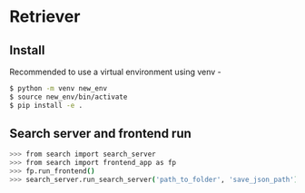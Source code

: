 # Retriever


## Install 

Recommended to use a virtual environment using venv - 

```bash
$ python -m venv new_env
$ source new_env/bin/activate
$ pip install -e .
```

## Search server and frontend run

```bash
>>> from search import search_server
>>> from search import frontend_app as fp
>>> fp.run_frontend()
>>> search_server.run_search_server('path_to_folder', 'save_json_path')
```